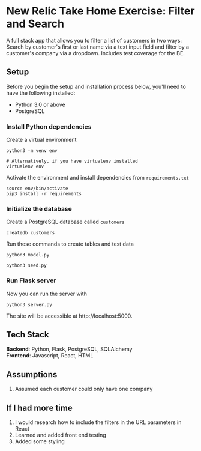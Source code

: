 # New Relic Take Home Exercise: Filter and Search


A full stack app that allows you to filter a list of customers in two ways: Search by customer's first or last name via a text input field and filter by a customer's company via a dropdown. Includes test coverage for the BE.

## Setup

Before you begin the setup and installation process below, you'll need to have
the following installed:

- Python 3.0 or above
- PostgreSQL


### Install Python dependencies

Create a virtual environment

```
python3 -m venv env

# Alternatively, if you have virtualenv installed
virtualenv env
```

Activate the environment and install dependencies from `requirements.txt`

```
source env/bin/activate
pip3 install -r requirements
```

### Initialize the database

Create a PostgreSQL database called `customers`

```
createdb customers
```

Run these commands to create tables and test data

```
python3 model.py 
```
```
python3 seed.py
```

### Run Flask server

Now you can run the server with

```
python3 server.py
```

The site will be accessible at http://localhost:5000.



## Tech Stack
__Backend__: Python, Flask, PostgreSQL, SQLAlchemy <br/>
__Frontend__: Javascript, React, HTML <br/>


## Assumptions
 1) Assumed each customer could only have one company
 
 ## If I had more time
 1) I would research how to include the filters in the URL parameters in React
 2) Learned and added front end testing
 3) Added some styling



